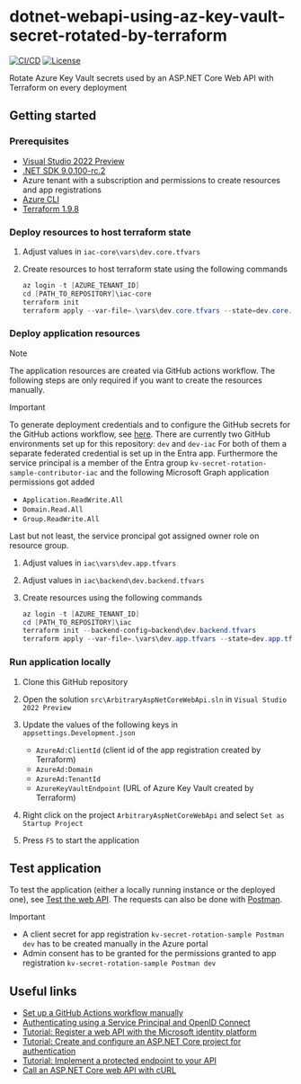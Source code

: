# dotnet-webapi-using-az-key-vault-secret-rotated-by-terraform

[![CI/CD](https://github.com/rufer7/dotnet-webapi-using-az-key-vault-secret-rotated-by-terraform/actions/workflows/ci-cd.yml/badge.svg)](https://github.com/rufer7/dotnet-webapi-using-az-key-vault-secret-rotated-by-terraform/actions/workflows/ci-cd.yml)
[![License](https://img.shields.io/badge/license-Apache%20License%202.0-blue.svg)](https://github.com/rufer7/dotnet-webapi-using-az-key-vault-secret-rotated-by-terraform/blob/main/LICENSE)

Rotate Azure Key Vault secrets used by an ASP.NET Core Web API with Terraform on every deployment

## Getting started

### Prerequisites

- [Visual Studio 2022 Preview](https://visualstudio.microsoft.com/vs/preview/)
- [.NET SDK 9.0.100-rc.2](https://dotnet.microsoft.com/en-us/download/dotnet/9.0)
- Azure tenant with a subscription and permissions to create resources and app registrations
- [Azure CLI](https://learn.microsoft.com/en-us/cli/azure/install-azure-cli?WT.mc_id=MVP_344197)
- [Terraform 1.9.8](https://developer.hashicorp.com/terraform/install?product_intent=terraform)

### Deploy resources to host terraform state

1. Adjust values in `iac-core\vars\dev.core.tfvars`
1. Create resources to host terraform state using the following commands

   ```PowerShell
   az login -t [AZURE_TENANT_ID]
   cd [PATH_TO_REPOSITORY]\iac-core
   terraform init
   terraform apply --var-file=.\vars\dev.core.tfvars --state=dev.core.tfstate
   ```

### Deploy application resources

> [!NOTE]  
> The application resources are created via GitHub actions workflow. The following steps are only required if you want to create the resources manually.

> [!IMPORTANT]
> To generate deployment credentials and to configure the GitHub secrets for the GitHub actions workflow, see [here](https://learn.microsoft.com/en-us/azure/app-service/deploy-github-actions?tabs=openid%2Caspnetcore&WT.mc_id=MVP_344197#set-up-a-github-actions-workflow-manually).
> There are currently two GitHub environments set up for this repository: `dev` and `dev-iac`
> For both of them a separate federated credential is set up in the Entra app.
> Furthermore the service principal is a member of the Entra group `kv-secret-rotation-sample-contributor-iac` and the following Microsoft Graph application permissions got added
>
> - `Application.ReadWrite.All`
> - `Domain.Read.All`
> - `Group.ReadWrite.All`
>
> Last but not least, the service proncipal got assigned owner role on resource group.

1. Adjust values in `iac\vars\dev.app.tfvars`
1. Adjust values in `iac\backend\dev.backend.tfvars`
1. Create resources using the following commands

   ```PowerShell
   az login -t [AZURE_TENANT_ID]
   cd [PATH_TO_REPOSITORY]\iac
   terraform init --backend-config=backend\dev.backend.tfvars
   terraform apply --var-file=.\vars\dev.app.tfvars --state=dev.app.tfstate
   ```

### Run application locally

1. Clone this GitHub repository
1. Open the solution `src\ArbitraryAspNetCoreWebApi.sln` in `Visual Studio 2022 Preview`
1. Update the values of the following keys in `appsettings.Development.json`

   - `AzureAd:ClientId` (client id of the app registration created by Terraform)
   - `AzureAd:Domain`
   - `AzureAd:TenantId`
   - `AzureKeyVaultEndpoint` (URL of Azure Key Vault created by Terraform)

1. Right click on the project `ArbitraryAspNetCoreWebApi` and select `Set as Startup Project`
1. Press `F5` to start the application

## Test application

To test the application (either a locally running instance or the deployed one), see [Test the web API](https://learn.microsoft.com/en-us/entra/identity-platform/howto-call-a-web-api-with-curl?tabs=dotnet6%2Cbash&pivots=api&WT.mc_id=MVP_344197#test-the-web-api-1). The requests can also be done with [Postman](https://www.postman.com/).

> [!IMPORTANT]
>
> - A client secret for app registration `kv-secret-rotation-sample Postman dev` has to be created manually in the Azure portal
> - Admin consent has to be granted for the permissions granted to app registration `kv-secret-rotation-sample Postman dev`

## Useful links

- [Set up a GitHub Actions workflow manually](https://learn.microsoft.com/en-us/azure/app-service/deploy-github-actions?tabs=openid%2Caspnetcore&WT.mc_id=MVP_344197#set-up-a-github-actions-workflow-manually)
- [Authenticating using a Service Principal and OpenID Connect](https://registry.terraform.io/providers/hashicorp/azuread/latest/docs/guides/service_principal_oidc)
- [Tutorial: Register a web API with the Microsoft identity platform](https://learn.microsoft.com/en-us/entra/identity-platform/tutorial-web-api-dotnet-register-app?WT.mc_id=MVP_344197)
- [Tutorial: Create and configure an ASP.NET Core project for authentication](https://learn.microsoft.com/en-us/entra/identity-platform/tutorial-web-api-dotnet-prepare-app?WT.mc_id=MVP_344197)
- [Tutorial: Implement a protected endpoint to your API](https://learn.microsoft.com/en-us/entra/identity-platform/tutorial-web-api-dotnet-protect-endpoint?WT.mc_id=MVP_344197)
- [Call an ASP.NET Core web API with cURL](https://learn.microsoft.com/en-us/entra/identity-platform/howto-call-a-web-api-with-curl?tabs=dotnet6%2Cbash&pivots=api&WT.mc_id=MVP_344197)
